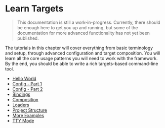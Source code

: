 # Learn Targets

> This documentation is still a work-in-progress. Currently, there should be enough here to get you up and running, but some of the documentation for more advanced functionality has not yet been published.

The tutorials in this chapter will cover everything from basic terminology and setup, through advanced configuration and target composition. You will learn all the core usage patterns you will need to work with the framework. By the end, you should be able to write a rich targets-based command-line tool.

* [Hello World](Hello_World.md)
* [Config - Part 1](Config_1.md)
* [Config - Part 2](Config_2.md)
* [Bindings](Bindings.md)
* [Composition](Composition.md)
* [Loaders](Loaders.md)
* [Project Structure](Project_Structure.md)
* [More Examples](More_Examples.md)
* [TTY Mode](TTY_Mode.md)
